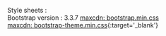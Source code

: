 Style sheets :  
Bootstrap version : 3.3.7 
[maxcdn: bootstrap.min.css](https://maxcdn.bootstrapcdn.com/bootstrap/3.3.7/css/bootstrap.min.css)  
[maxcdn: bootstrap-theme.min.css](https://maxcdn.bootstrapcdn.com/bootstrap/3.3.7/css/bootstrap-theme.min.css){:target='_blank'}  
